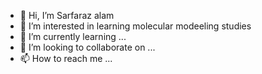 - 👋 Hi, I’m Sarfaraz alam
- 👀 I’m interested in learning molecular modeeling studies
- 🌱 I’m currently learning ...
- 💞️ I’m looking to collaborate on ...
- 📫 How to reach me ...

<!---
asarfaraz408/asarfaraz408 is a ✨ special ✨ repository because its `README.md` (this file) appears on your GitHub profile.
You can click the Preview link to take a look at your changes.
--->
